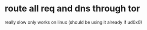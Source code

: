 # route all req and dns through tor


really slow only works on linux (should be using it already if ud0x0)
